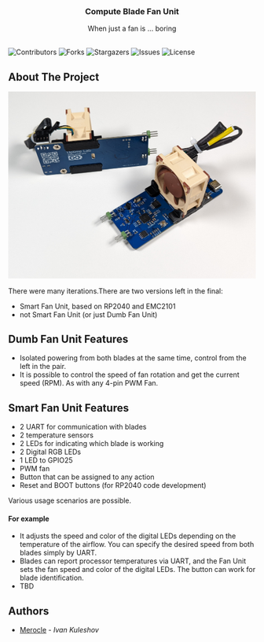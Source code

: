 <br/>
<p align="center">
  <h3 align="center">Compute Blade Fan Unit</h3>

  <p align="center">
    When just a fan is ... boring
    <br/>
    <br/>
  </p>
</p>

![Contributors](https://img.shields.io/github/contributors/Uptime-Lab/FanUnit?color=dark-green) ![Forks](https://img.shields.io/github/forks/Uptime-Lab/FanUnit?style=social) ![Stargazers](https://img.shields.io/github/stars/Uptime-Lab/FanUnit?style=social) ![Issues](https://img.shields.io/github/issues/Uptime-Lab/FanUnit) ![License](https://img.shields.io/github/license/Uptime-Lab/FanUnit) 

## About The Project

![Fan Unit v0.6](images/Fan_Unit_v0.6.jpg)

There were many iterations.There are two versions left in the final:
* Smart Fan Unit, based on RP2040 and EMC2101
* not Smart Fan Unit (or just Dumb Fan Unit)

## Dumb Fan Unit Features

* Isolated powering from both blades at the same time, control from the left in the pair. 
* It is possible to control the speed of fan rotation and get the current speed (RPM). As with any 4-pin PWM Fan.

## Smart Fan Unit Features

* 2 UART for communication with blades
* 2 temperature sensors
* 2 LEDs for indicating which blade is working
* 2 Digital RGB LEDs
* 1 LED to GPIO25
* PWM fan
* Button that can be assigned to any action
* Reset and BOOT buttons (for RP2040 code development)


Various usage scenarios are possible.


#### For example

* It adjusts the speed and color of the digital LEDs depending on the temperature of the airflow. You can specify the desired speed from both blades simply by UART. 
* Blades can report processor temperatures via UART, and the Fan Unit sets the fan speed and color of the digital LEDs. The button can work for blade identification.
* TBD


## Authors

* [Merocle](https://github.com/Merocle) - *Ivan Kuleshov*
